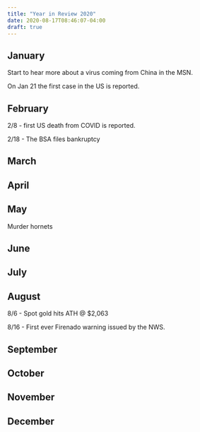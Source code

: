 ```yaml
---
title: "Year in Review 2020"
date: 2020-08-17T08:46:07-04:00
draft: true
---
```


## January

Start to hear more about a virus coming from China in the MSN.

On Jan 21 the first case in the US is reported.

## February

2/8 - first US death from COVID is reported.

2/18 - The BSA files bankruptcy



## March

## April

## May

Murder hornets

## June

## July

## August

8/6 - Spot gold hits ATH @ $2,063 

8/16 - First ever Firenado warning issued by the NWS.

## September

## October

## November

## December

